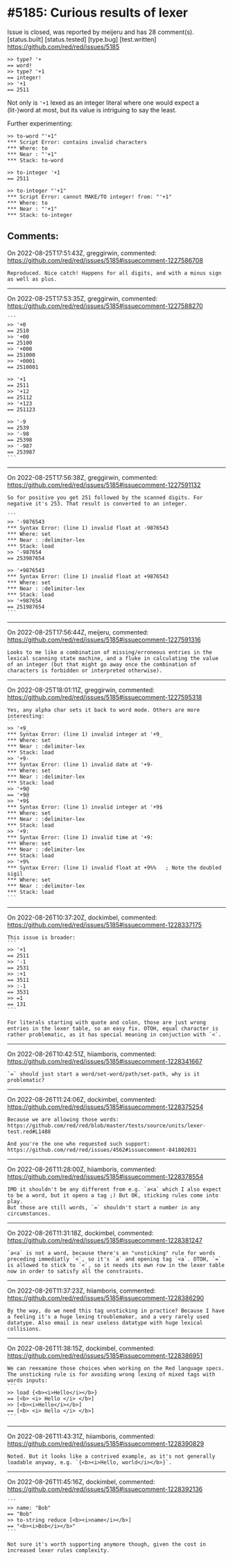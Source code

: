 
#5185: Curious results of lexer
================================================================================
Issue is closed, was reported by meijeru and has 28 comment(s).
[status.built] [status.tested] [type.bug] [test.written]
<https://github.com/red/red/issues/5185>

```
>> type? '+
== word!
>> type? '+1
== integer!
>> '+1
== 2511
```
Not only is `'+1` lexed as an integer literal where one would expect a (lit-)word at most, but its value is intriguing to say the least.

Further experimenting:
```
>> to-word "'+1"
*** Script Error: contains invalid characters
*** Where: to
*** Near : "'+1"
*** Stack: to-word  

>> to-integer '+1
== 2511

>> to-integer "'+1"
*** Script Error: cannot MAKE/TO integer! from: "'+1"
*** Where: to
*** Near : "'+1"
*** Stack: to-integer  

```



Comments:
--------------------------------------------------------------------------------

On 2022-08-25T17:51:43Z, greggirwin, commented:
<https://github.com/red/red/issues/5185#issuecomment-1227586708>

    Reproduced. Nice catch! Happens for all digits, and with a minus sign as well as plus.

--------------------------------------------------------------------------------

On 2022-08-25T17:53:35Z, greggirwin, commented:
<https://github.com/red/red/issues/5185#issuecomment-1227588270>

    ```
    >> '+0
    == 2510
    >> '+00
    == 25100
    >> '+000
    == 251000
    >> '+0001
    == 2510001
    
    >> '+1
    == 2511
    >> '+12
    == 25112
    >> '+123
    == 251123
    
    >> '-9
    == 2539
    >> '-98
    == 25398
    >> '-987
    == 253987
    ```

--------------------------------------------------------------------------------

On 2022-08-25T17:56:38Z, greggirwin, commented:
<https://github.com/red/red/issues/5185#issuecomment-1227591132>

    So for positive you get 251 followed by the scanned digits. For negative it's 253. That result is converted to an integer.
    
    ```
    >> '-9876543
    *** Syntax Error: (line 1) invalid float at -9876543
    *** Where: set
    *** Near : :delimiter-lex
    *** Stack: load 
    >> '-987654
    == 253987654
    
    >> '+9876543
    *** Syntax Error: (line 1) invalid float at +9876543
    *** Where: set
    *** Near : :delimiter-lex
    *** Stack: load 
    >> '+987654
    == 251987654
    ```

--------------------------------------------------------------------------------

On 2022-08-25T17:56:44Z, meijeru, commented:
<https://github.com/red/red/issues/5185#issuecomment-1227591316>

    Looks to me like a combination of missing/erroneous entries in the lexical scanning state machine, and a fluke in calculating the value of an integer (but that might go away once the combination of characters is forbidden or interpreted otherwise).

--------------------------------------------------------------------------------

On 2022-08-25T18:01:11Z, greggirwin, commented:
<https://github.com/red/red/issues/5185#issuecomment-1227595318>

    Yes, any alpha char sets it back to word mode. Others are more interesting:
    ```
    >> '+9_
    *** Syntax Error: (line 1) invalid integer at '+9_
    *** Where: set
    *** Near : :delimiter-lex
    *** Stack: load 
    >> '+9-
    *** Syntax Error: (line 1) invalid date at '+9-
    *** Where: set
    *** Near : :delimiter-lex
    *** Stack: load 
    >> '+9@
    == '+9@
    >> '+9$
    *** Syntax Error: (line 1) invalid integer at '+9$
    *** Where: set
    *** Near : :delimiter-lex
    *** Stack: load 
    >> '+9:
    *** Syntax Error: (line 1) invalid time at '+9:
    *** Where: set
    *** Near : :delimiter-lex
    *** Stack: load 
    >> '+9%
    *** Syntax Error: (line 1) invalid float at +9%%   ; Note the doubled sigil
    *** Where: set
    *** Near : :delimiter-lex
    *** Stack: load 
    ```

--------------------------------------------------------------------------------

On 2022-08-26T10:37:20Z, dockimbel, commented:
<https://github.com/red/red/issues/5185#issuecomment-1228337175>

    This issue is broader:
    ```
    >> '+1
    == 2511
    >> '-1
    == 2531
    >> :+1
    == 3511
    >> :-1
    == 3531
    >> =1
    == 131
    ```
    
    For literals starting with quote and colon, those are just wrong entries in the lexer table, so an easy fix. OTOH, equal character is rather problematic, as it has special meaning in conjuction with `<`.

--------------------------------------------------------------------------------

On 2022-08-26T10:42:51Z, hiiamboris, commented:
<https://github.com/red/red/issues/5185#issuecomment-1228341667>

    `=` should just start a word/set-word/path/set-path, why is it problematic?

--------------------------------------------------------------------------------

On 2022-08-26T11:24:06Z, dockimbel, commented:
<https://github.com/red/red/issues/5185#issuecomment-1228375254>

    Because we are allowing those words: https://github.com/red/red/blob/master/tests/source/units/lexer-test.red#L1488
    
    And you're the one who requested such support: https://github.com/red/red/issues/4562#issuecomment-841802031

--------------------------------------------------------------------------------

On 2022-08-26T11:28:00Z, hiiamboris, commented:
<https://github.com/red/red/issues/5185#issuecomment-1228378554>

    IMO it shouldn't be any different from e.g. `a<a` which I also expect to be a word, but it opens a tag ;) But OK, sticking rules come into play.
    But those are still words, `=` shouldn't start a number in any circumstances.

--------------------------------------------------------------------------------

On 2022-08-26T11:31:18Z, dockimbel, commented:
<https://github.com/red/red/issues/5185#issuecomment-1228381247>

    `a<a` is not a word, because there's an "unsticking" rule for words preceding immediatly `<`, so it's `a` and opening tag `<a`. OTOH, `=`  is allowed to stick to `<`, so it needs its own row in the lexer table now in order to satisfy all the constraints.
    

--------------------------------------------------------------------------------

On 2022-08-26T11:37:23Z, hiiamboris, commented:
<https://github.com/red/red/issues/5185#issuecomment-1228386290>

    By the way, do we need this tag unsticking in practice? Because I have a feeling it's a huge lexing troublemaker, and a very rarely used datatype. Also email is near useless datatype with huge lexical collisions.

--------------------------------------------------------------------------------

On 2022-08-26T11:38:15Z, dockimbel, commented:
<https://github.com/red/red/issues/5185#issuecomment-1228386951>

    We can reexamine those choices when working on the Red language specs. The unsticking rule is for avoiding wrong lexing of mixed tags with words inputs:
    ```
    >> load {<b><i>Hello</i></b>}
    == [<b> <i> Hello </i> </b>]
    >> [<b><i>Hello</i></b>]
    == [<b> <i> Hello </i> </b>]
    ```

--------------------------------------------------------------------------------

On 2022-08-26T11:43:31Z, hiiamboris, commented:
<https://github.com/red/red/issues/5185#issuecomment-1228390829>

    Noted. But it looks like a contrived example, as it's not generally loadable anyway, e.g. `{<b><i>Hello, world</i></b>}`.

--------------------------------------------------------------------------------

On 2022-08-26T11:45:16Z, dockimbel, commented:
<https://github.com/red/red/issues/5185#issuecomment-1228392136>

    ```
    >> name: "Bob"
    == "Bob"
    >> to-string reduce [<b><i>name</i></b>]
    == "<b><i>Bob</i></b>"
    ```
    
    Not sure it's worth supporting anymore though, given the cost in increased lexer rules complexity.

